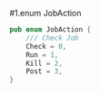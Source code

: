 #1.enum JobAction

```rust
pub enum JobAction {
    /// Check Job
    Check = 0,
    Run = 1,
    Kill = 2,
    Post = 3,
}
```